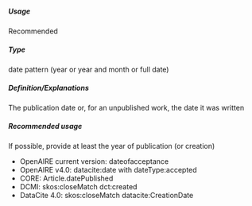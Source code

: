 ##### Usage
Recommended
##### Type
date pattern (year or year and month or full date)
##### Definition/Explanations
The publication date or, for an unpublished work, the date it was written
##### Recommended usage
If possible, provide at least the year of publication (or creation)
* OpenAIRE current version: dateofacceptance
* OpenAIRE v4.0: datacite:date with dateType:accepted
* CORE: Article.datePublished
* DCMI: skos:closeMatch dct:created
* DataCite 4.0: skos:closeMatch datacite:CreationDate
